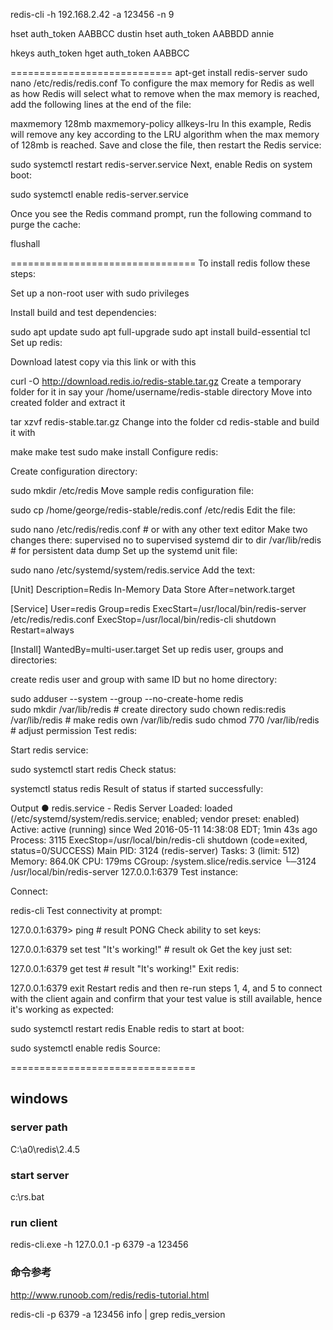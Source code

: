 redis-cli -h 192.168.2.42 -a 123456 -n 9

hset auth_token AABBCC dustin
hset auth_token AABBDD annie

hkeys auth_token
hget auth_token AABBCC

============================
apt-get install redis-server
sudo nano /etc/redis/redis.conf
To configure the max memory for Redis as well as how Redis will select what to remove when the max memory is reached, add the following lines at the end of the file:

maxmemory 128mb
maxmemory-policy allkeys-lru
In this example, Redis will remove any key according to the LRU algorithm when the max memory of 128mb is reached. Save and close the file, then restart the Redis service:

sudo systemctl restart redis-server.service
Next, enable Redis on system boot:

sudo systemctl enable redis-server.service

Once you see the Redis command prompt, run the following command to purge the cache:

flushall

================================
To install redis follow these steps:

Set up a non-root user with sudo privileges

Install build and test dependencies:

sudo apt update
sudo apt full-upgrade
sudo apt install build-essential tcl
Set up redis:

Download latest copy via this link or with this

curl -O http://download.redis.io/redis-stable.tar.gz
Create a temporary folder for it in say your /home/username/redis-stable directory
Move into created folder and extract it

tar xzvf redis-stable.tar.gz
Change into the folder cd redis-stable and build it with

make
make test
sudo make install
Configure redis:

Create configuration directory:

sudo mkdir /etc/redis
Move sample redis configuration file:

sudo cp /home/george/redis-stable/redis.conf /etc/redis
Edit the file:

sudo nano /etc/redis/redis.conf # or with any other text editor
Make two changes there:
supervised no to supervised systemd
dir to dir /var/lib/redis # for persistent data dump
Set up the systemd unit file:

sudo nano /etc/systemd/system/redis.service
Add the text:

[Unit]
Description=Redis In-Memory Data Store
After=network.target

[Service]
User=redis
Group=redis
ExecStart=/usr/local/bin/redis-server /etc/redis/redis.conf
ExecStop=/usr/local/bin/redis-cli shutdown
Restart=always

[Install]
WantedBy=multi-user.target
Set up redis user, groups and directories:

create redis user and group with same ID but no home directory:

sudo adduser --system --group --no-create-home redis   
sudo mkdir /var/lib/redis   # create directory
sudo chown redis:redis /var/lib/redis   # make redis own /var/lib/redis
sudo chmod 770 /var/lib/redis   # adjust permission
Test redis:

Start redis service:

sudo systemctl start redis
Check status:

systemctl status redis
Result of status if started successfully:

Output
● redis.service - Redis Server
 Loaded: loaded (/etc/systemd/system/redis.service; enabled; vendor preset: enabled)
 Active: active (running) since Wed 2016-05-11 14:38:08 EDT; 1min 43s ago
 Process: 3115 ExecStop=/usr/local/bin/redis-cli shutdown (code=exited, status=0/SUCCESS)
 Main PID: 3124 (redis-server)
 Tasks: 3 (limit: 512)
 Memory: 864.0K
 CPU: 179ms
 CGroup: /system.slice/redis.service
          └─3124 /usr/local/bin/redis-server 127.0.0.1:6379
Test instance:

Connect:

redis-cli
Test connectivity at prompt:

127.0.0.1:6379> ping   # result PONG
Check ability to set keys:

127.0.0.1:6379 set test "It's working!"  # result ok
Get the key just set:

127.0.0.1:6379 get test  # result "It's working!"
Exit redis:

127.0.0.1:6379 exit
Restart redis and then re-run steps 1, 4, and 5 to connect with the client again and confirm that your test value is still available, hence it's working as expected:

sudo systemctl restart redis
Enable redis to start at boot:

sudo systemctl enable redis
Source:


================================

## windows

### server path
C:\a0\redis\2.4.5

### start server
c:\rs.bat

### run client
redis-cli.exe -h 127.0.0.1 -p 6379 -a 123456

### 命令参考
http://www.runoob.com/redis/redis-tutorial.html

redis-cli -p 6379 -a 123456 info | grep redis_version
